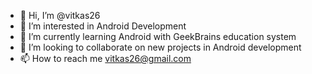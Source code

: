 - 👋 Hi, I’m @vitkas26
- 👀 I’m interested in Android Development
- 🌱 I’m currently learning Android with GeekBrains education system
- 💞️ I’m looking to collaborate on new projects in Android development
- 📫 How to reach me vitkas26@gmail.com

<!---
vitkas26/vitkas26 is a ✨ special ✨ repository because its `README.md` (this file) appears on your GitHub profile.
You can click the Preview link to take a look at your changes.
--->
